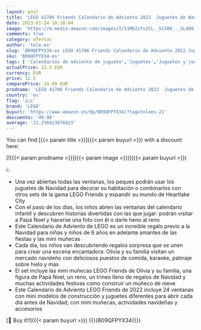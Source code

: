 ```yaml
---
layout: post
title: 'LEGO 41706 Friends Calendario de Adviento 2022  Juguetes de Navidad  Set con Figura de Papá Noel  Muñeco de Nieve y Mini Muñeca Olivia  Regalos para Niños'
date: 2023-01-24 18:18:04
image: 'https://m.media-amazon.com/images/I/51MG2zYu2CL._SL500_._SL400_.jpg'
comments: true
category: ofertas
author: 'tole.es'
slug: 'B09QFPYX34-es LEGO 41706 Friends Calendario de Adviento 2022 Juguetes de...'
sku: 'B09QFPYX34-es'
tags: [ 'Calendarios de adviento de juguete','Juguetes','Juguetes y juegos','lego','🇪🇸', ]
actualPrice: 12.5 EUR
currency: EUR
price: 12.5
comparePrice: 24.99 EUR
prodname: 'LEGO 41706 Friends Calendario de Adviento 2022  Juguetes de Navidad  Set con Figura de Papá Noel  Muñeco de Nieve y Mini Muñeca Olivia  Regalos para Niños'
country: 'es'
flag: '🇪🇸'
brand: 'LEGO'
buyurl: 'https://www.amazon.es/dp/B09QFPYX34/?tag=tolees-21'
descuento: '49.98'
average: '21.256923076923'
---
```


You can find [{{< param title >}}]({{< param buyurl >}}) with a discount here:

[![{{< param prodname >}}]({{< param image >}})]({{< param buyurl >}})

ℹ️:

- Una vez abiertas todas las ventanas, los peques podrán usar los juguetes de Navidad para decorar su habitación o combinarlos con otros sets de la gama LEGO Friends y expandir su mundo de Heartlake City
- Con el paso de los días, los niños abren las ventanas del calendario infantil y descubren historias divertidas con las que jugar: podrán visitar a Papá Noel y hacerse una foto con él o darle heno al reno
- Este Calendario de Adviento de LEGO es un increíble regalo previo a la Navidad para niñas y niños de 6 años en adelante amantes de las fiestas y las mini muñecas
- Cada día, los niños van descubriendo regalos sorpresa que se unen para crear una escena encantadora: Olivia y su familia visitan un mercado navideño con deliciosos puestos de comida, karaoke, patinaje sobre hielo y más
- El set incluye las mini muñecas LEGO Friends de Olivia y su familia, una figura de Papá Noel, un reno, un trineo lleno de regalos de Navidad y muchas actividades festivas como construir un muñeco de nieve
- Este Calendario de Adviento LEGO Friends de 2022 incluye 24 ventanas con mini modelos de construcción y juguetes diferentes para abrir cada día antes de Navidad; con mini muñecas, actividades navideñas y accesorios

[🛒 Buy it!!]({{< param buyurl >}})
{{<world>}}B09QFPYX34{{</world>}}
